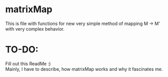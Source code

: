 # matrixMap
This is file with functions for new very simple method of mapping M → M' with very complex behavior. 

# TO-DO:
Fill out this ReadMe :)  
Mainly, I have to describe, how matrixMap works and why it fascinates me.   


